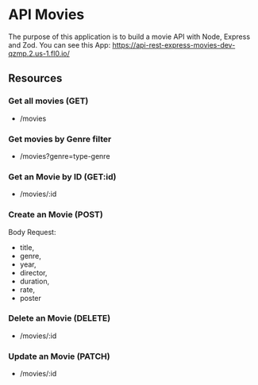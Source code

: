 # API Movies
The purpose of this application is to build a movie API with Node, Express and Zod.
You can see this App:
https://api-rest-express-movies-dev-qzmp.2.us-1.fl0.io/

## Resources

### Get all movies (GET)
- /movies

### Get movies by Genre filter
- /movies?genre=type-genre

### Get an Movie by ID (GET:id)
- /movies/:id

### Create an Movie (POST)

Body Request:
- title,
- genre,
- year,
- director,
- duration,
- rate,
- poster

### Delete an Movie (DELETE)
- /movies/:id

### Update an Movie (PATCH)
- /movies/:id